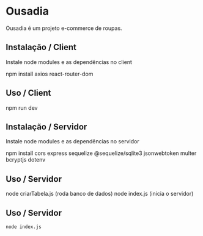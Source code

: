 # Ousadia

Ousadia é um projeto e-commerce de roupas.

## Instalação / Client

Instale node modules e as dependências no client

npm install axios react-router-dom


## Uso / Client

npm run dev

## Instalação / Servidor

Instale node modules e as dependências no servidor

npm install cors express sequelize @sequelize/sqlite3 jsonwebtoken multer bcryptjs dotenv


## Uso / Servidor

node criarTabela.js (roda banco de dados)
node index.js (inicia o servidor)

## Uso / Servidor

```python
node index.js
```
